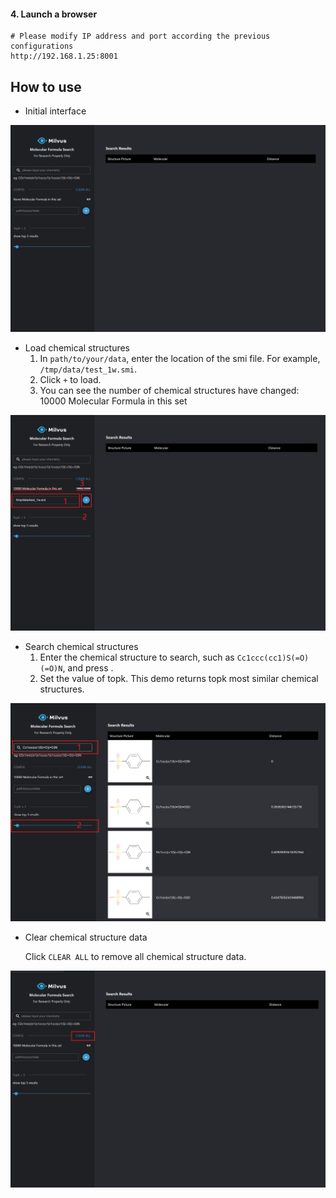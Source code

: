#### 4. Launch a browser

```
# Please modify IP address and port according the previous configurations
http://192.168.1.25:8001
```

## How to use

- Initial interface

[![img](https://github.com/milvus-io/bootcamp/raw/master/solutions/molecular_similarity_search/quick_deploy/pic/init_status.PNG)](https://github.com/milvus-io/bootcamp/blob/master/solutions/molecular_similarity_search/quick_deploy/pic/init_status.PNG)

- Load chemical structures
  1. In `path/to/your/data`, enter the location of the smi file. For example, `/tmp/data/test_1w.smi`.
  2. Click `+` to load.
  3. You can see the number of chemical structures have changed: 10000 Molecular Formula in this set

[![img](https://github.com/milvus-io/bootcamp/raw/master/solutions/molecular_similarity_search/quick_deploy/pic/load_data.PNG)](https://github.com/milvus-io/bootcamp/blob/master/solutions/molecular_similarity_search/quick_deploy/pic/load_data.PNG)

- Search chemical structures
  1. Enter the chemical structure to search, such as `Cc1ccc(cc1)S(=O)(=O)N`, and press <ENTER>.
  2. Set the value of topk. This demo returns topk most similar chemical structures.

[![img](https://github.com/milvus-io/bootcamp/raw/master/solutions/molecular_similarity_search/quick_deploy/pic/search_data.PNG)](https://github.com/milvus-io/bootcamp/blob/master/solutions/molecular_similarity_search/quick_deploy/pic/search_data.PNG)

- Clear chemical structure data

  Click `CLEAR ALL` to remove all chemical structure data.

[![img](https://github.com/milvus-io/bootcamp/raw/master/solutions/molecular_similarity_search/quick_deploy/pic/delete_data.PNG)](https://github.com/milvus-io/bootcamp/blob/master/solutions/molecular_similarity_search/quick_deploy/pic/delete_data.PNG)